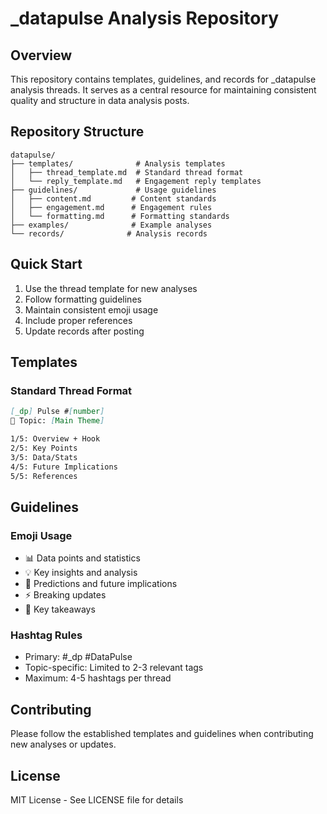 # _datapulse Analysis Repository

## Overview
This repository contains templates, guidelines, and records for _datapulse analysis threads. It serves as a central resource for maintaining consistent quality and structure in data analysis posts.

## Repository Structure

```
datapulse/
├── templates/              # Analysis templates
│   ├── thread_template.md  # Standard thread format
│   └── reply_template.md   # Engagement reply templates
├── guidelines/             # Usage guidelines
│   ├── content.md         # Content standards
│   ├── engagement.md      # Engagement rules
│   └── formatting.md      # Formatting standards
├── examples/              # Example analyses
└── records/              # Analysis records
```

## Quick Start

1. Use the thread template for new analyses
2. Follow formatting guidelines
3. Maintain consistent emoji usage
4. Include proper references
5. Update records after posting

## Templates

### Standard Thread Format
```markdown
[_dp] Pulse #[number]
📍 Topic: [Main Theme]

1/5: Overview + Hook
2/5: Key Points
3/5: Data/Stats
4/5: Future Implications
5/5: References
```

## Guidelines

### Emoji Usage
- 📊 Data points and statistics
- 💡 Key insights and analysis
- 🔮 Predictions and future implications
- ⚡️ Breaking updates
- 🎯 Key takeaways

### Hashtag Rules
- Primary: #_dp #DataPulse
- Topic-specific: Limited to 2-3 relevant tags
- Maximum: 4-5 hashtags per thread

## Contributing
Please follow the established templates and guidelines when contributing new analyses or updates.

## License
MIT License - See LICENSE file for details